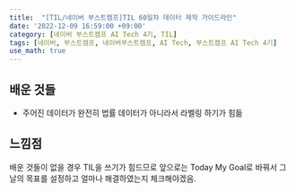 ```yaml
---
title:  "[TIL/네이버 부스트캠프]TIL 60일차 데이터 제작 가이드라인"
date: '2022-12-09 16:59:00 +09:00'
category: [네이버 부스트캠프 AI Tech 4기, TIL]
tags: [네이버, 부스트캠프, 네이버부스트캠프, AI Tech, 부스트캠프 AI Tech 4기]
use_math: true
---
```

## 배운 것들

- 주어진 데이터가 완전히 법률 데이터가 아니라서 라벨링 하기가 힘듦

## 느낌점
배운 것들이 없을 경우 TIL을 쓰기가 힘드므로 앞으로는 Today My Goal로 바꿔서 그날의 목표를 설정하고 얼마나 해결하였는지 체크해야겠음.
